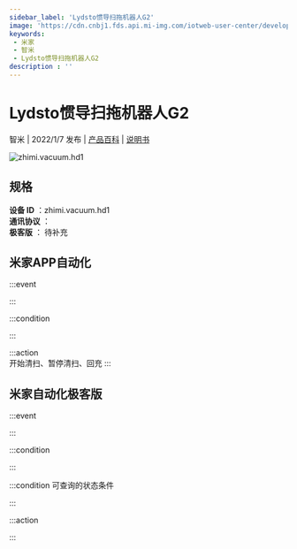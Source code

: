```yaml
---
sidebar_label: 'Lydsto惯导扫拖机器人G2'
image: 'https://cdn.cnbj1.fds.api.mi-img.com/iotweb-user-center/developer_1679047955976NOsuM451.png?GalaxyAccessKeyId=AKVGLQWBOVIRQ3XLEW&Expires=9223372036854775807&Signature=xGu7wXKduon9VNApSs8UGw0899E='
keywords: 
 - 米家
 - 智米
 - Lydsto惯导扫拖机器人G2
description : ''
---
```

# Lydsto惯导扫拖机器人G2

智米 | 2022/1/7 发布 | [产品百科](https://home.mi.com/webapp/content/baike/product/index.html?model=zhimi.vacuum.hd1/) | [说明书](https://home.mi.com/views/introduction.html?model=zhimi.vacuum.hd1&region=cn)

![zhimi.vacuum.hd1](https://cdn.cnbj1.fds.api.mi-img.com/iotweb-user-center/developer_1679047955976NOsuM451.png?GalaxyAccessKeyId=AKVGLQWBOVIRQ3XLEW&Expires=9223372036854775807&Signature=xGu7wXKduon9VNApSs8UGw0899E=)

## 规格  
> 
**设备 ID** ：zhimi.vacuum.hd1  
**通讯协议** ：  
**极客版**  ： 待补充 


## 米家APP自动化  

:::event  

:::

:::condition  

:::

:::action   
开始清扫、暂停清扫、回充
:::

## 米家自动化极客版  

:::event  

:::

:::condition  

:::

:::condition 可查询的状态条件  

:::

:::action  

:::

        
